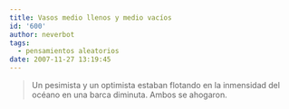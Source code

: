 ```yaml
---
title: Vasos medio llenos y medio vacíos
id: '600'
author: neverbot
tags:
  - pensamientos aleatorios
date: 2007-11-27 13:19:45
---
```


> Un pesimista y un optimista estaban flotando en la inmensidad del océano en una barca diminuta. Ambos se ahogaron.
